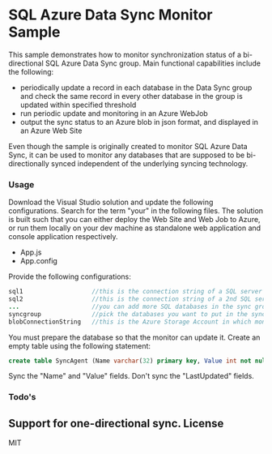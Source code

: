 # SQL Azure Data Sync Monitor Sample

This sample demonstrates how to monitor synchronization status of a bi-directional SQL Azure Data Sync group. Main functional capabilities include the following:

  - periodically update a record in each database in the Data Sync group and check the same record in every other database in the group is updated within specified threshold
  - run periodic update and monitoring in an Azure WebJob
  - output the sync status to an Azure blob in json format, and displayed in an Azure Web Site

Even though the sample is originally created to monitor SQL Azure Data Sync, it can be used to monitor any databases that are supposed to be bi-directionally synced independent of the underlying syncing technology.
### Usage
Download the Visual Studio solution and update the following configurations. Search for the term "your" in the following files.  The solution is built such that you can either deploy the Web Site and Web Job to Azure, or run them locally on your dev machine as standalone web application and console application respectively.

  - App.js
  - App.config

Provide the following configurations:

```java
sql1                   //this is the connection string of a SQL server in an sync group
sql2                   //this is the connection string of a 2nd SQL server in an sync group
...                    //you can add more SQL databases in the sync group
syncgroup              //pick the databases you want to put in the sync group for monitoring
blobConnectionString   //this is the Azure Storage Account in which monitor status will be generated
```

You must prepare the database so that the monitor can update it.  Create an empty table using the following statement:

```sql
create table SyncAgent (Name varchar(32) primary key, Value int not null, LastUpdated datetime not null default getdate()). 
```

Sync the "Name" and "Value" fields.  Don't sync the "LastUpdated" fields.
### Todo's
Support for one-directional sync. 
License
----
MIT
